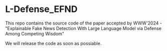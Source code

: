 # L-Defense_EFND
This repo contains the source code of the paper accepted by WWW'2024 - "Explainable Fake News Detection With Large Language Model via Defense Among Competing Wisdom"

We will release the code as soon as possiable. 
